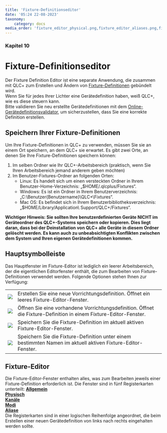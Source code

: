 ```yaml
---
title: 'Fixture-Definitionseditor'
date: '05:24 22-08-2023'
taxonomy:
    category: docs
media_order: 'fixture_editor_physical.png,fixture_editor_aliases.png,fixture_editor_channel_color.png,fixture_editor_channel_gobo.png,fixture_editor_channel_preset.png,fixture_editor_channel_shutter.png,fixture_editor_channel_wizard.png,fixture_editor_channels.png,fixture_editor_general.png,fixture_editor_mode_channels.png,fixture_editor_mode_edit_head.png,fixture_editor_mode_heads.png'
---
```


### Kapitel 10

# Fixture-Definitionseditor

Der Fixture Definition Editor ist eine separate Anwendung, die zusammen mit QLC+ zum Erstellen und Ändern von [Fixture-Definitionen](/basics/glossary-and-concepts#fixtures) gebündelt wird.<br>
Wenn Sie für jedes Ihrer Lichter eine Gerätedefinition haben, weiß QLC+, wie es diese steuern kann.<br>
Bitte validieren Sie neu erstellte Gerätedefinitionen mit dem [Online-Gerätedefinitionsvalidator](https://www.qlcplus.org/fixture_validator.php), um sicherzustellen, dass Sie eine korrekte Definition erstellen.<br>

## Speichern Ihrer Fixture-Definitionen

Um Ihre Fixture-Definitionen in QLC+ zu verwenden, müssen Sie sie an einem Ort speichern, an dem QLC+ sie erwartet. Es gibt zwei Orte, an denen Sie Ihre Fixture-Definitionen speichern können:
1. Im selben Ordner wie Ihr QLC+-Arbeitsbereich (praktisch, wenn Sie Ihren Arbeitsbereich jemand anderem geben möchten)
2. Im Benutzer-Fixtures-Ordner an folgenden Orten:
    * Linux: Es handelt sich um einen versteckten Ordner in Ihrem Benutzer-Home-Verzeichnis: „$HOME/.qlcplus/Fixtures“.
    * Windows: Es ist ein Ordner in Ihrem Benutzerverzeichnis: „C:\\Benutzer\{Benutzername}\QLC+\Fixtures“.
    * Mac OS: Es befindet sich in Ihrem Benutzerbibliotheksverzeichnis: „$HOME/Library/Application\\ Support/QLC+/Fixtures“.
	
**Wichtiger Hinweis: Sie sollten Ihre benutzerdefinierten Geräte NICHT im Geräteordner des QLC+-Systems speichern oder kopieren. Dies liegt daran, dass bei der Deinstallation von QLC+ alle Geräte in diesem Ordner gelöscht werden. Es kann auch zu unbeabsichtigten Konflikten zwischen dem System und Ihren eigenen Gerätedefinitionen kommen.**

## Hauptsymbolleiste
Das Hauptfenster im Fixture-Editor ist lediglich ein leerer Arbeitsbereich, der die eigentlichen Editorfenster enthält, die zum Bearbeiten von Fixture-Definitionen verwendet werden. Folgende Optionen stehen Ihnen zur Verfügung:

|     |     |
| --- | --- |
| ![](/basics/filenew.png) | Erstellen Sie eine neue Vorrichtungsdefinition. Öffnet ein leeres Fixture-Editor-Fenster. |
| ![](/basics/fileopen.png) | Öffnen Sie eine vorhandene Vorrichtungsdefinition. Öffnet die Fixture-Definition in einem Fixture-Editor-Fenster. |
| ![](/basics/filesave.png) | Speichern Sie die Fixture-Definition im aktuell aktiven Fixture-Editor-Fenster. |
| ![](/basics/filesaveas.png) | Speichern Sie die Fixture-Definition unter einem bestimmten Namen im aktuell aktiven Fixture-Editor-Fenster. |

## Fixture-Editor

Die Fixture-Editor-Fenster enthalten alles, was zum Bearbeiten jeweils einer Fixture-Definition erforderlich ist. Die Fenster sind in fünf Registerkarten unterteilt:
[**Allgemein**](general)<br>
[**Physisch**](physical)<br>
[**Kanäle**](channels)<br>
[**Modi**](modes)<br>
[**Aliase**](aliases)<br>
Die Registerkarten sind in einer logischen Reihenfolge angeordnet, die beim Erstellen einer neuen Gerätedefinition von links nach rechts eingehalten werden sollte.